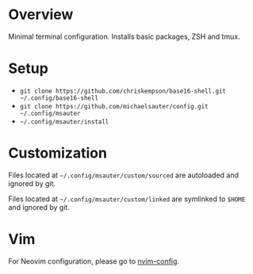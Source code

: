 # Overview

Minimal terminal configuration. Installs basic packages, ZSH and tmux.

# Setup

* `git clone https://github.com/chriskempson/base16-shell.git ~/.config/base16-shell`
* `git clone https://github.com/michaelsauter/config.git ~/.config/msauter`
* `~/.config/msauter/install`

# Customization

Files located at `~/.config/msauter/custom/sourced` are autoloaded and ignored
by git.

Files located at `~/.config/msauter/custom/linked` are symlinked to `$HOME` and
ignored by git.

# Vim

For Neovim configuration, please go to
[nvim-config](https://github.com/michaelsauter/nvim-config).
